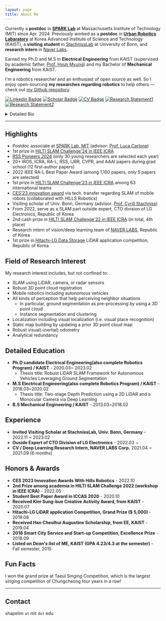 ```yaml
---
layout: page
title: About Me
---
```


<p class="about-text">
<span class="fa fa-briefcase about-icon"></span>
Currently a <strong>postdoc</strong> in <a href="http://web.mit.edu/sparklab/"><strong>SPARK Lab</strong></a> at Massachusetts Institute of Technology (MIT) since Apr. 2024.
Previously worked as a <strong>postdoc</strong> in <a href="https://urobot.kaist.ac.kr/"><strong>Urban Robotics Labaratory</strong></a> at Korea Advanced Institute of Science and Technology (KAIST), a <strong>visiting student</strong> in <a href="https://www.ipb.uni-bonn.de" target="_blank">StachnissLab</a> at University of Bonn, and <strong>research intern</strong> in <a href="https://www.naverlabs.com/" target="_blank">Naver Labs</a>.
</p>

<p class="about-text">
<span class="fa fa-graduation-cap about-icon"></span>
Earned my Ph.D and M.S in <strong>Electrical Engineering</strong> from KAIST (supervised by academic father, <a href="https://urobot.kaist.ac.kr/url_teams/prof-hyunmyung/" target="_blank">Prof. Hyun Myung</a>) and my Bachelor of <strong>Mechanical Engineering</strong> from KAIST.
</p>

<p class="about-text">
<span class="fa fa-code about-icon"></span>
I'm a robotics researcher and an enthusiast of open source as well. So I enjoy open-sourcing <strong>my researches regarding robotics</strong> to help others &mdash; check out <a href="https://github.com/LimHyungTae">my Github repository</a>. 
</p>

[![Linkedin Badge](https://img.shields.io/badge/-LinkedIn-blue?style=flat-square&logo=Linkedin&logoColor=white&link=https://www.linkedin.com/in/hyungtae-lim-34b8a015a/)](https://www.linkedin.com/in/hyungtae-lim-34b8a015a/)
[![Scholar Badge](https://img.shields.io/badge/Scholar-4285F4?style=flat-square&logo=GoogleScholar&logoColor=white&link=https://scholar.google.com/citations?user=S1A3nbIAAAAJ&hl=en)](https://scholar.google.com/citations?user=S1A3nbIAAAAJ&hl=en)
[![CV Badge](https://img.shields.io/badge/CV-navy?style=flat-square&logo=AdobeAcrobatReader&logoColor=white&link=https://github.com/LimHyungTae/LimHyungTae.github.io/blob/master/cv_and_research_statement/cv.pdf)](https://github.com/LimHyungTae/LimHyungTae.github.io/blob/master/cv_and_research_statement/cv.pdf)
[![Research Statement1](https://img.shields.io/badge/Research%20Statement1-darkorange?style=flat-square&logo=ResearchGate&logoColor=white&link=https://github.com/LimHyungTae/LimHyungTae.github.io/blob/master/cv_and_research_statement/research_statement.pdf)](https://github.com/LimHyungTae/LimHyungTae.github.io/blob/master/cv_and_research_statement/research_statement.pdf)
[![Research Statement2](https://img.shields.io/badge/Research%20Statement2-forestgreen?style=flat-square&logo=arXiv&logoColor=white&link=https://arxiv.org/abs/2405.11176)](https://arxiv.org/abs/2405.11176)

<details>
  <summary>Detailed Bio</summary>
  Hyungtae Lim is a postdoctoral researcher in the SPARK Lab at the Massachusetts Institute of Technology (MIT) since April 2024.
  Previously, he worked as a postdoctoral researcher in the Urban Robotics Laboratory at the Korea Advanced Institute of Science and Technology (KAIST), a visiting student in StachnissLab at the University of Bonn, and a research intern at Naver Labs.

  He earned his Ph.D. and M.S. degrees in Electrical Engineering from KAIST under the supervision of Prof. Hyun Myung, and his Bachelor's degree in Mechanical Engineering from KAIST.
</details>

---

## Highlights

* Postdoc associate at [SPARK Lab, MIT](https://mit.edu/sparklab/people.html) (advisor: [Prof. Luca Carlone](https://lucacarlone.mit.edu/))
* 1st prize in [HILTI SLAM Challenge'24 in IEEE ICRA](https://construction-robots.github.io/#challenge)
* [RSS Pioneers 2024](https://sites.google.com/view/rsspioneers2024/participants) (only 30 young researchers are selected each year)
* 20+ IROS, ICRA, RA-L, RSS, IJRR, CVPR, and AAAI papers during grad school (12 first-author papers)
* 2022 IEEE RA-L Best Paper Award (among 1,100 papers, only 5 papers are selected)
* 1st prize in [HILTI SLAM Challenge'23 in IEEE ICRA](https://hilti-challenge.com/leader-board-2023.html) among 63 international teams
* [CES'23 innovation award](https://www.ces.tech/innovation-awards/honorees/2023/honorees/h/hi-bot-hologram-image-guide-robot.aspx) via tech. transfer regarding SLAM of mobile robots (collaborated with HILLS Robotics)
* Visiting scholar of Univ. Bonn, Germany (advisor: [Prof. Cyrill Stachniss](https://www.ipb.uni-bonn.de/people/cyrill-stachniss/index.html))
* From 2022, serve as a SLAM part outside expert, CTO division of LG Electronics, Republic of Korea
* 2nd cash prize in [HILTI SLAM Challenge'22 in IEEE ICRA](https://hilti-challenge.com/leader-board-2022.html) (in total, 4th place)
* Research intern of vision/deep learning team of [NAVER LABS](https://www.naverlabs.com/), Republic of Korea
* 1st prize in [Hitachi-LG Data Storage](https://hitachi-lg.com/) LiDAR application competition, Republic of Korea

## Field of Research Interest

My research interest includes, but not confined to:

* SLAM using LiDAR, camera, or radar sensors
* Robust 3D point cloud registration
* Mobile robotics including autonomous vehicles
* All kinds of perception that help perceiving neighbor situations
    * In particular, ground segmentation as pre-processing by using a 3D point cloud
    * Instance segmentation and clustering
* Localization including visual localization (i.e. visual place recognition)
* Static map building by updating a prior 3D point cloud map
* Robust visual(-inertial) odometry
* Analytical redundancy

## Detailed Education

* **Ph.D candidate Electrical Engineering(also complete Robotics Program) / KAIST** - 2020.03~ 2023.02 
  * Thesis title: Robust LiDAR SLAM Framework for Autonomous Vehicles Leveraging Ground Segmentation
* **M.S Electrical Engineering(also complete Robotics Program) / KAIST** - 2018.03~2020.02
  * Thesis title: Two-stage Depth Prediction using a 2D LiDAR and a Monocular Camera via Deep Learning  
* **B.S Mechanical Engineering / KAIST** - 2013.03~2018.02

## Experience

* **Invited Visiting Scholar at StachnissLab, Univ. Bonn, Germany** - 2022.11 ~ 2023.02
* **Ouside Expert of CTO Division of LG Electronics** - 2022.03 ~
* **CV / Deep Learning Research Intern, NAVER LABS Corp.** 2021.04 ~ 2021.09 (6 months)

## Honors & Awards

* **CES 2023 Innovation Awards With Hills Robotics** - 2022.10
* **2nd Prize among academia in HILTI SLAM Challenge 2022 (workshop in IEEE ICRA)** - 2022.05
* **Student Best Paper Award in ICCAS 2020** - 2020.10
* **Received Kim Sung-bue Creative Activity Award, from KAIST** - 2020.07
* **Hitachi-LG LiDAR application Competition, Grand Prize ($ 5,000)** - 2019.08
* **Received Han Cheolhui Augustine Scholarship, from EE, KAIST** - 2019.04
* **2018 Smart City Service and Start-up Competition, Excellence Prize** - 2018.09
* **Listed on _Dean's list_ of ME, KAIST (GPA 4.23/4.3 at the semester)** - Fall semester, 2015

## Fun Facts

I won the grand prize at Taeul Singing Competition, which is the largest singing competition of Chungcheong four years in a row!

--- 

## Contact

shapelim `at` mit `dot` edu
